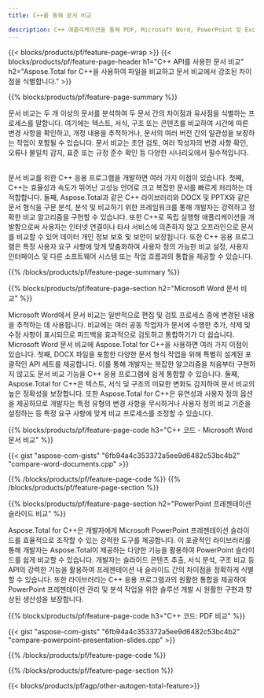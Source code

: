 ```yaml
---
title: C++를 통해 문서 비교 

description: C++ 애플리케이션을 통해 PDF, Microsoft Word, PowerPoint 및 Excel 파일을 비교하세요. 강조 표시된 비교 결과를 얻으십시오.
---
```


{{< blocks/products/pf/feature-page-wrap >}}
{{< blocks/products/pf/feature-page-header h1="C++ API를 사용한 문서 비교" h2="Aspose.Total for C++을 사용하여 파일을 비교하고 문서 비교에서 강조된 차이점을 식별합니다." >}}

{{% blocks/products/pf/feature-page-summary %}}

문서 비교는 두 개 이상의 문서를 분석하여 두 문서 간의 차이점과 유사점을 식별하는 프로세스를 말합니다. 여기에는 텍스트, 서식, 구조 또는 콘텐츠를 비교하여 시간에 따른 변경 사항을 확인하고, 개정 내용을 추적하거나, 문서의 여러 버전 간의 일관성을 보장하는 작업이 포함될 수 있습니다. 문서 비교는 초안 검토, 여러 작성자의 변경 사항 확인, 오류나 불일치 감지, 표준 또는 규정 준수 확인 등 다양한 시나리오에서 필수적입니다.<br /><br />

문서 비교를 위한 C++ 응용 프로그램을 개발하면 여러 가지 이점이 있습니다. 첫째, C++는 효율성과 속도가 뛰어난 고성능 언어로 크고 복잡한 문서를 빠르게 처리하는 데 적합합니다. 둘째, Aspose.Total과 같은 C++ 라이브러리와 DOCX 및 PPTX와 같은 문서 형식을 구문 분석, 분석 및 비교하기 위한 프레임워크를 통해 개발자는 강력하고 정확한 비교 알고리즘을 구현할 수 있습니다. 또한 C++로 독립 실행형 애플리케이션을 개발함으로써 사용자는 인터넷 연결이나 타사 서비스에 의존하지 않고 오프라인으로 문서를 비교할 수 있어 데이터 개인 정보 보호 및 보안이 보장됩니다. 또한 C++ 응용 프로그램은 특정 사용자 요구 사항에 맞게 맞춤화하여 사용자 정의 가능한 비교 설정, 사용자 인터페이스 및 다른 소프트웨어 시스템 또는 작업 흐름과의 통합을 제공할 수 있습니다.

{{% /blocks/products/pf/feature-page-summary  %}}

{{% blocks/products/pf/feature-page-section  h2="Microsoft Word 문서 비교" %}}

Microsoft Word에서 문서 비교는 일반적으로 편집 및 검토 프로세스 중에 변경된 내용을 추적하는 데 사용됩니다. 비교에는 여러 공동 작업자가 문서에 수행한 추가, 삭제 및 수정 사항이 표시되므로 피드백을 효과적으로 검토하고 통합하기가 더 쉽습니다. Microsoft Word 문서 비교에 Aspose.Total for C++을 사용하면 여러 가지 이점이 있습니다. 첫째, DOCX 파일을 포함한 다양한 문서 형식 작업을 위해 특별히 설계된 포괄적인 API 세트를 제공합니다. 이를 통해 개발자는 복잡한 알고리즘을 처음부터 구현하지 않고도 문서 비교 기능을 C++ 응용 프로그램에 쉽게 통합할 수 있습니다. 둘째, Aspose.Total for C++은 텍스트, 서식 및 구조의 미묘한 변화도 감지하여 문서 비교의 높은 정확성을 보장합니다. 또한 Aspose.Total for C++은 유연성과 사용자 정의 옵션을 제공하므로 개발자는 특정 유형의 변경 사항을 무시하거나 사용자 정의 비교 기준을 설정하는 등 특정 요구 사항에 맞게 비교 프로세스를 조정할 수 있습니다. 

{{% blocks/products/pf/feature-page-code h3="C++ 코드 - Microsoft Word 문서 비교" %}}

{{< gist "aspose-com-gists" "6fb94a4c353372a5ee9d6482c53bc4b2" "compare-word-documents.cpp" >}}

{{% /blocks/products/pf/feature-page-code  %}}
{{% /blocks/products/pf/feature-page-section %}}

{{% blocks/products/pf/feature-page-section  h2="PowerPoint 프레젠테이션 슬라이드 비교" %}}

Aspose.Total for C++은 개발자에게 Microsoft PowerPoint 프레젠테이션 슬라이드를 효율적으로 조작할 수 있는 강력한 도구를 제공합니다. 이 포괄적인 라이브러리를 통해 개발자는 Aspose.Total이 제공하는 다양한 기능을 활용하여 PowerPoint 슬라이드를 쉽게 비교할 수 있습니다. 개발자는 슬라이드 콘텐츠 추출, 서식 분석, 구조 비교 등 API의 강력한 기능을 활용하여 프레젠테이션 내 슬라이드 간의 차이점을 정확하게 식별할 수 있습니다. 또한 라이브러리는 C++ 응용 프로그램과의 원활한 통합을 제공하여 PowerPoint 프레젠테이션 관리 및 분석 작업을 위한 솔루션 개발 시 원활한 구현과 향상된 생산성을 보장합니다.

{{% blocks/products/pf/feature-page-code h3="C++ 코드: PDF 비교" %}}

{{< gist "aspose-com-gists" "6fb94a4c353372a5ee9d6482c53bc4b2" "compare-powerpoint-presentation-slides.cpp" >}}

{{% /blocks/products/pf/feature-page-code  %}}

{{% /blocks/products/pf/feature-page-section %}}

{{< blocks/products/pf/agp/other-autogen-total-feature>}}